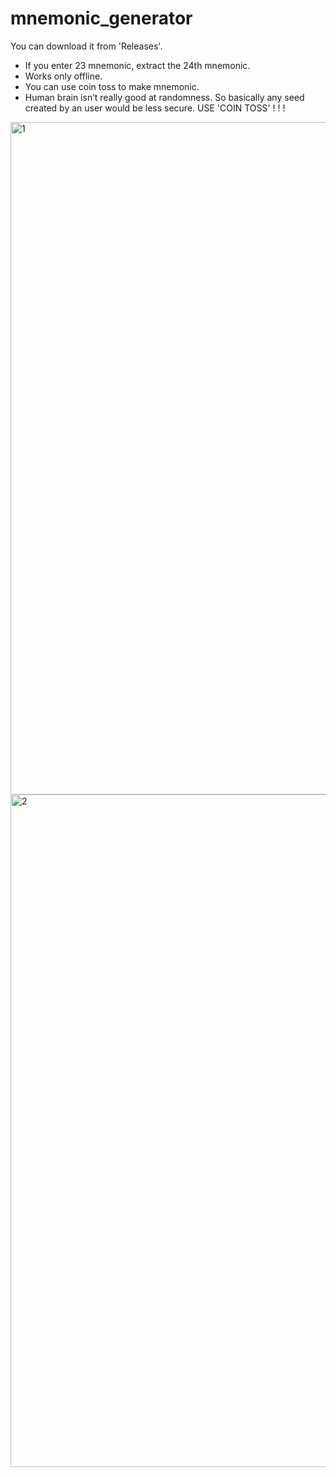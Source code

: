 # mnemonic_generator

You can download it from 'Releases'.

- If you enter 23 mnemonic, extract the 24th mnemonic.
- Works only offline.
- You can use coin toss to make mnemonic.
- Human brain isn’t really good at randomness.
  So basically any seed created by an user would be less secure.
  USE 'COIN TOSS' ! ! !
  
<img width="1076" alt="1" src="https://user-images.githubusercontent.com/93912574/209610009-74cc3a07-6d02-48e7-b653-26b7debf0980.png">
<img width="1076" alt="2" src="https://user-images.githubusercontent.com/93912574/209610013-0c766416-d168-4fe3-8182-19f51dbeb7d2.png">
